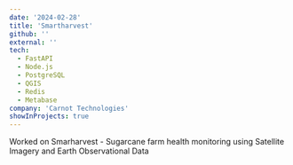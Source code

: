 ```yaml
---
date: '2024-02-28'
title: 'Smartharvest'
github: ''
external: ''
tech:
  - FastAPI
  - Node.js
  - PostgreSQL
  - QGIS
  - Redis
  - Metabase
company: 'Carnot Technologies'
showInProjects: true
---
```


Worked on Smarharvest - Sugarcane farm health monitoring using Satellite Imagery and Earth Observational Data